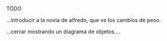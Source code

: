 TODO

...introducir a la novia de alfredo, que ve los cambios de peso. 


...cerrar mostrando un diagrama de objetos....